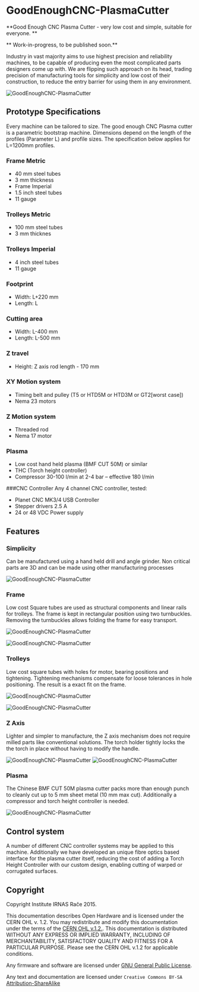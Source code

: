 # GoodEnoughCNC-PlasmaCutter

**Good Enough CNC Plasma Cutter - very low cost and simple, suitable for everyone. **

** Work-in-progress, to be published soon.**

Industry in vast majority aims to use highest precision and reliability machines, to be capable of producing even the most complicated parts designers come up with. We are flipping such approach on its head, trading precision of manufacturing tools for simplicity and low cost of their construction, to reduce the entry barrier for using them in any environment. 

![GoodEnoughCNC-PlasmaCutter](https://raw.github.com/IRNAS/GoodEnoughCNC-PlasmaCutter/master/Images/CNC_Plasma-2.jpg)

## Prototype Specifications
Every machine can be tailored to size.
The good enough CNC Plasma cutter is a parametric bootstrap machine. Dimensions depend on the length of the profiles (Parameter L) and profile sizes. The specification below applies for L=1200mm profiles. 


### Frame Metric
 * 40 mm steel tubes
 * 3 mm thickness
 * Frame Imperial
 * 1.5 inch steel tubes
 * 11 gauge

### Trolleys Metric
 * 100 mm steel tubes
 * 3 mm thicknes

### Trolleys Imperial
 * 4 inch steel tubes
 * 11 gauge

### Footprint
 * Width: L+220 mm 
 * Length: L

### Cutting area
 * Width: L-400 mm
 * Length: L-500 mm

### Z travel
 * Height: Z axis rod length - 170 mm

### XY Motion system
 * Timing belt and pulley (T5 or HTD5M or HTD3M or GT2[worst case])
 * Nema 23 motors

### Z Motion system
 * Threaded rod
 * Nema 17 motor

### Plasma
 * Low cost hand held plasma (BMF CUT 50M) or similar
 * THC (Torch height controller)
 * Compressor 30-100 l/min at 2-4 bar – effective 180 l/min

###CNC Controller
Any 4 channel CNC controller, tested:
 * Planet CNC MK3/4 USB Controller
 * Stepper drivers 2.5 A
 * 24 or 48 VDC Power supply





## Features

### Simplicity
Can be manufactured using a hand held drill and angle grinder. Non critical parts are 3D and can be made using other manufacturing processes

![GoodEnoughCNC-PlasmaCutter](https://raw.github.com/IRNAS/GoodEnoughCNC-PlasmaCutter/master/Images/CNC_Plasma.jpg)

### Frame
Low cost Square tubes are used as structural components and linear rails for trolleys. The frame is kept in rectangular position using two turnbuckles. Removing the turnbuckles allows folding the frame for easy transport. 

![GoodEnoughCNC-PlasmaCutter](https://raw.github.com/IRNAS/GoodEnoughCNC-PlasmaCutter/master/Images/Frame_Top_View.jpg)

![GoodEnoughCNC-PlasmaCutter](https://raw.github.com/IRNAS/GoodEnoughCNC-PlasmaCutter/master/Images/Turnbuckles.jpg)

### Trolleys
Low cost square tubes with holes for motor, bearing positions and tightening. Tightening mechanisms compensate for loose tolerances in hole positioning. The result is a exact fit on the frame.

![GoodEnoughCNC-PlasmaCutter](https://raw.github.com/IRNAS/GoodEnoughCNC-PlasmaCutter/master/Images/Trolley.jpg)

![GoodEnoughCNC-PlasmaCutter](https://raw.github.com/IRNAS/GoodEnoughCNC-PlasmaCutter/master/Images/Trolley_inside.jpg)

### Z Axis
Lighter and simpler to manufacture, the Z axis mechanism does not require milled parts like conventional solutions. The torch holder tightly locks the the torch in place without having to modify the handle.

![GoodEnoughCNC-PlasmaCutter](https://raw.github.com/IRNAS/GoodEnoughCNC-PlasmaCutter/master/Images/Z_Axis_CAD.jpg)
![GoodEnoughCNC-PlasmaCutter](https://raw.github.com/IRNAS/GoodEnoughCNC-PlasmaCutter/master/Images/Z_Axis.jpg)

### Plasma
The Chinese BMF CUT 50M plasma cutter packs more than enough punch to cleanly cut up to 5 mm sheet metal (10 mm max cut). Additionally a compressor and torch height controller is needed.

![GoodEnoughCNC-PlasmaCutter](https://raw.github.com/IRNAS/GoodEnoughCNC-PlasmaCutter/master/Images/Plasma_and_Height_controller.jpg)

## Control system
A number of different CNC controller systems may be applied to this machine. Additionally we have developed an unique fibre optics based interface for the plasma cutter itself, reducing the cost of adding a Torch Height Controller with our custom design, enabling cutting of warped or corrugated surfaces.

## Copyright

Copyright Institute IRNAS Rače 2015. 

This documentation describes Open Hardware and is licensed under the CERN OHL v. 1.2.
You may redistribute and modify this documentation under the terms of the [CERN OHL v.1.2.](http://ohwr.org/cernohl). This documentation is distributed WITHOUT ANY EXPRESS OR IMPLIED  WARRANTY, INCLUDING OF MERCHANTABILITY, SATISFACTORY QUALITY AND FITNESS FOR A PARTICULAR PURPOSE. Please see the CERN  OHL  v.1.2 for applicable conditions.

Any firmware and software are licensed under [GNU General Public License](http://www.gnu.org/licenses/).

Any text and documentation are licensed under `Creative Commons BY-SA` [Attribution-ShareAlike](https://github.com/idleberg/Creative-Commons-Markdown/blob/spaces/4.0/by-sa.markdown)

